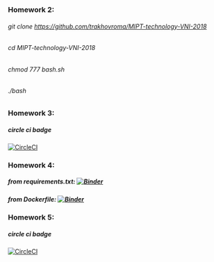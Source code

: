 ### Homework 2:

###### git clone https://github.com/trakhovroma/MIPT-technology-VNI-2018
###### cd MIPT-technology-VNI-2018
###### chmod 777 bash.sh
###### ./bash

### Homework 3:
##### circle ci badge
[![CircleCI](https://circleci.com/gh/trakhovroma/MIPT-technology-VNI-2018.svg?style=svg)](https://circleci.com/gh/trakhovroma/MIPT-technology-VNI-2018/35)

### Homework 4:

##### from requirements.txt: [![Binder](https://mybinder.org/badge.svg)](https://mybinder.org/v2/gh/trakhovroma/MIPT-technology-VNI-2018/master?filepath=hw1.ipynb)
##### from Dockerfile: [![Binder](https://mybinder.org/badge.svg)](https://mybinder.org/v2/gh/trakhovroma/MIPT-technology-VNI-2018/branch_dockerfile?filepath=hw1.ipynb)

### Homework 5:

##### circle ci badge
[![CircleCI](https://circleci.com/gh/trakhovroma/MIPT-technology-VNI-2018.svg?style=svg)](https://circleci.com/gh/trakhovroma/MIPT-technology-VNI-2018/80)
